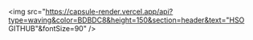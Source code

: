 <img src="https://capsule-render.vercel.app/api?type=waving&color=BDBDC8&height=150&section=header&text="HSO GITHUB"&fontSize=90" />
